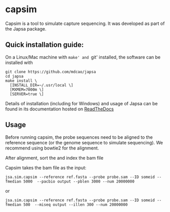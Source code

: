 # capsim

Capsim is a tool to simulate capture sequencing. It was developed as part
of the Japsa package. 

## Quick installation guide:
On a Linux/Mac machine with `make' and `git' installed, the software can be installed with

    git clone https://github.com/mdcao/japsa
    cd japsa
    make install \
      [INSTALL_DIR=~/.usr/local \] 
      [MXMEM=7000m \] 
      [SERVER=true \]


Details of installation (including for Windows) and usage of Japsa can be found 
in its documentation hosted on [ReadTheDocs](http://japsa.readthedocs.org/en/latest/index.html) 

## Usage

Before running capsim, the probe sequences need to be aligned to the reference sequence (or the genome sequence to simulate sequencing). We recommend using bowtie2 for the alignment.

After alignment, sort the and index the bam file

Capsim takes the bam file as the input:

    jsa.sim.capsim --reference ref.fasta --probe probe.sam --ID someid --fmedian 5000  --pacbio output --pblen 3000 --num 20000000

or 

    jsa.sim.capsim --reference ref.fasta --probe probe.sam --ID someid --fmedian 500  --miseq output --illen 300 --num 20000000



